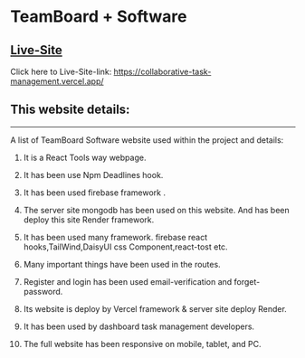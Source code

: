 # TeamBoard + Software

## [Live-Site](https://collaborative-task-management.vercel.app/)

Click  here to Live-Site-link: https://collaborative-task-management.vercel.app/

## This website details:
***
A list of TeamBoard Software website used within the project and details:

1)  It is a React Tools way webpage.

2)  It has been use Npm Deadlines hook.

3)  It has been used  firebase framework .

4)  The server site mongodb has been used on this website. And has been  deploy this site Render framework.

5)  It has been used many framework. firebase react hooks,TailWind,DaisyUI css Component,react-tost etc.

6)  Many important things have been used in the routes.

7) Register and login has been used email-verification and forget-password.

8) Its website is deploy by Vercel framework & server site deploy Render.

9) It has been used by dashboard task management developers.

10) The full website has been responsive on mobile, tablet, and PC.

